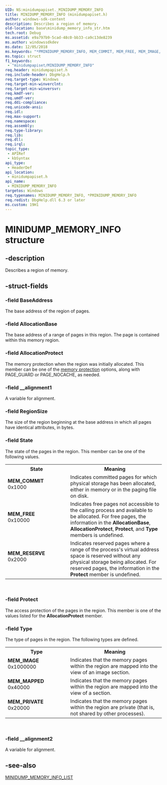 ```yaml
---
UID: NS:minidumpapiset._MINIDUMP_MEMORY_INFO
title: MINIDUMP_MEMORY_INFO (minidumpapiset.h)
author: windows-sdk-content
description: Describes a region of memory.
old-location: base\minidump_memory_info_str.htm
tech.root: Debug
ms.assetid: e9a797b9-5cad-48c0-bb33-ca9c13de8239
ms.author: windowssdkdev
ms.date: 12/05/2018
ms.keywords: "*PMINIDUMP_MEMORY_INFO, MEM_COMMIT, MEM_FREE, MEM_IMAGE, MEM_MAPPED, MEM_PRIVATE, MEM_RESERVE, MINIDUMP_MEMORY_INFO, MINIDUMP_MEMORY_INFO structure, PMINIDUMP_MEMORY_INFO, PMINIDUMP_MEMORY_INFO structure pointer, _MINIDUMP_MEMORY_INFO, base.minidump_memory_info_str, minidumpapiset/MINIDUMP_MEMORY_INFO, minidumpapiset/PMINIDUMP_MEMORY_INFO"
ms.topic: struct
f1_keywords: 
 - "minidumpapiset/MINIDUMP_MEMORY_INFO"
req.header: minidumpapiset.h
req.include-header: DbgHelp.h
req.target-type: Windows
req.target-min-winverclnt: 
req.target-min-winversvr: 
req.kmdf-ver: 
req.umdf-ver: 
req.ddi-compliance: 
req.unicode-ansi: 
req.idl: 
req.max-support: 
req.namespace: 
req.assembly: 
req.type-library: 
req.lib: 
req.dll: 
req.irql: 
topic_type:
 - APIRef
 - kbSyntax
api_type:
 - HeaderDef
api_location:
 - minidumpapiset.h
api_name:
 - MINIDUMP_MEMORY_INFO
targetos: Windows
req.typenames: MINIDUMP_MEMORY_INFO, *PMINIDUMP_MEMORY_INFO
req.redist: DbgHelp.dll 6.3 or later
ms.custom: 19H1
---
```


# MINIDUMP_MEMORY_INFO structure


## -description


Describes a region of memory.


## -struct-fields




### -field BaseAddress

The base address of the region of pages.


### -field AllocationBase

The base address of a range of pages in this region. The page is contained within this memory region.


### -field AllocationProtect

The memory protection when the region was initially allocated. This member can be one of the 
<a href="https://docs.microsoft.com/windows/desktop/Memory/memory-protection">memory protection</a> options, along with PAGE_GUARD or PAGE_NOCACHE, as needed.


### -field __alignment1

A variable for alignment.


### -field RegionSize

The size of the region beginning at the base address in which all pages have identical attributes, in bytes.


### -field State

The state of the pages in the region. This member can be one of the following values. 



<table>
<tr>
<th>State</th>
<th>Meaning</th>
</tr>
<tr>
<td width="40%"><a id="MEM_COMMIT"></a><a id="mem_commit"></a><dl>
<dt><b>MEM_COMMIT</b></dt>
<dt>0x1000</dt>
</dl>
</td>
<td width="60%">
Indicates committed pages for which physical storage has been allocated, either in memory or in the paging file on disk.

</td>
</tr>
<tr>
<td width="40%"><a id="MEM_FREE"></a><a id="mem_free"></a><dl>
<dt><b>MEM_FREE</b></dt>
<dt>0x10000</dt>
</dl>
</td>
<td width="60%">
Indicates free pages not accessible to the calling process and available to be allocated. For free pages, the information in the <b>AllocationBase</b>, <b>AllocationProtect</b>, <b>Protect</b>, and <b>Type</b> members is undefined.

</td>
</tr>
<tr>
<td width="40%"><a id="MEM_RESERVE"></a><a id="mem_reserve"></a><dl>
<dt><b>MEM_RESERVE</b></dt>
<dt>0x2000</dt>
</dl>
</td>
<td width="60%">
Indicates reserved pages where a range of the process's virtual address space is reserved without any physical storage being allocated. For reserved pages, the information in the <b>Protect</b> member is undefined.

</td>
</tr>
</table>
 


### -field Protect

The access protection of the pages in the region. This member is one of the values listed for the <b>AllocationProtect</b> member.


### -field Type

The type of pages in the region. The following types are defined. 



<table>
<tr>
<th>Type</th>
<th>Meaning</th>
</tr>
<tr>
<td width="40%"><a id="MEM_IMAGE"></a><a id="mem_image"></a><dl>
<dt><b>MEM_IMAGE</b></dt>
<dt>0x1000000</dt>
</dl>
</td>
<td width="60%">
Indicates that the memory pages within the region are mapped into the view of an image section.

</td>
</tr>
<tr>
<td width="40%"><a id="MEM_MAPPED"></a><a id="mem_mapped"></a><dl>
<dt><b>MEM_MAPPED</b></dt>
<dt>0x40000</dt>
</dl>
</td>
<td width="60%">
Indicates that the memory pages within the region are mapped into the view of a section.

</td>
</tr>
<tr>
<td width="40%"><a id="MEM_PRIVATE"></a><a id="mem_private"></a><dl>
<dt><b>MEM_PRIVATE</b></dt>
<dt>0x20000</dt>
</dl>
</td>
<td width="60%">
Indicates that the memory pages within the region are private (that is, not shared by other processes).

</td>
</tr>
</table>
 


### -field __alignment2

A variable for alignment.


## -see-also




<a href="https://docs.microsoft.com/windows/win32/api/minidumpapiset/ns-minidumpapiset-minidump_memory_info_list">MINIDUMP_MEMORY_INFO_LIST</a>
 

 

